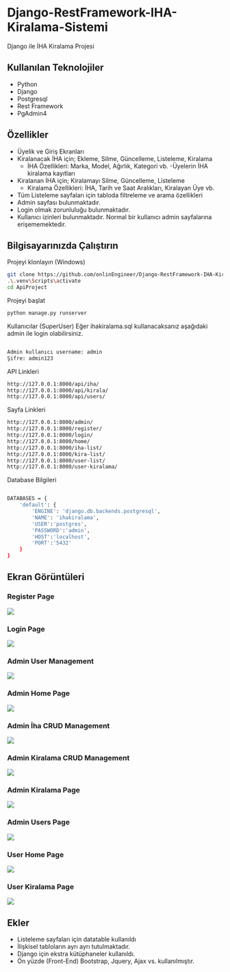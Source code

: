 
# Django-RestFramework-IHA-Kiralama-Sistemi

Django ile İHA Kiralama Projesi




 


## Kullanılan Teknolojiler

- Python
- Django
- Postgresql
- Rest Framework
- PgAdmin4


  
## Özellikler

- Üyelik ve Giriş Ekranları
- Kiralanacak İHA için; Ekleme, Silme, Güncelleme, Listeleme, Kiralama
   + İHA Özellikleri: Marka, Model, Ağırlık, Kategori vb.
-Üyelerin İHA kiralama kayıtları
- Kiralanan İHA için; Kiralamayı Silme, Güncelleme, Listeleme
   + Kiralama Özellikleri: İHA, Tarih ve Saat Aralıkları, Kiralayan Üye vb.
- Tüm Listeleme sayfaları için tabloda filtreleme ve arama özellikleri
- Admin sayfası bulunmaktadır.
- Login olmak zorunluluğu bulunmaktadır.
- Kullanıcı izinleri bulunmaktadır. Normal bir kullanıcı admin sayfalarına erişememektedir.
## Bilgisayarınızda Çalıştırın

Projeyi klonlayın (Windows)

```bash
git clone https://github.com/onlinEngineer/Django-RestFramework-IHA-Kiralama-Sistemi.git
.\.venv\Scripts\activate
cd ApiProject

```
Projeyi başlat

```bash
python manage.py runserver
```

Kullanıcılar (SuperUser)
Eğer ihakiralama.sql kullanacaksanız aşağıdaki admin ile login olabilirsiniz.

```bash

Admin kullanıcı username: admin
Şifre: admin123

```


API Linkleri
```bash
http://127.0.0.1:8000/api/iha/
http://127.0.0.1:8000/api/kirala/
http://127.0.0.1:8000/api/users/

```




Sayfa Linkleri
```bash
http://127.0.0.1:8000/admin/
http://127.0.0.1:8000/register/
http://127.0.0.1:8000/login/
http://127.0.0.1:8000/home/
http://127.0.0.1:8000/iha-list/
http://127.0.0.1:8000/kira-list/
http://127.0.0.1:8000/user-list/
http://127.0.0.1:8000/user-kiralama/
```

Database Bilgileri
```bash

DATABASES = {
    'default': {
        'ENGINE': 'django.db.backends.postgresql',
        'NAME': 'ihakiralama',
        'USER':'postgres',
        'PASSWORD':'admin',
        'HOST':'localhost',
        'PORT':'5432'
    }
}

```


## Ekran Görüntüleri
### Register Page
<img src="https://github.com/onlinEngineer/Django-RestFramework-IHA-Kiralama-Sistemi/assets/70773825/603a24ca-b858-4811-8101-78b4f5ae73aa">

### Login Page
<img src="https://github.com/onlinEngineer/Django-RestFramework-IHA-Kiralama-Sistemi/assets/70773825/287df9d0-3ed3-4d73-96f6-15c125bd284b">

### Admin User Management
<img src="https://github.com/onlinEngineer/Django-RestFramework-IHA-Kiralama-Sistemi/assets/70773825/afeccfcd-fef0-43b8-bbc7-23973732dc2f">

### Admin Home Page
<img src="https://github.com/onlinEngineer/Django-RestFramework-IHA-Kiralama-Sistemi/assets/70773825/8ec47096-d967-4a71-8f11-ff7f584e2827">

### Admin İha CRUD Management
<img src="https://github.com/onlinEngineer/Django-RestFramework-IHA-Kiralama-Sistemi/assets/70773825/8d2f7b47-427c-4a93-b0d9-ac00cb1466fa">

### Admin Kiralama CRUD Management
<img src="https://github.com/onlinEngineer/Django-RestFramework-IHA-Kiralama-Sistemi/assets/70773825/5358b2d8-5acb-4274-ab90-0cebda32d84d">

### Admin Kiralama Page
<img src="https://github.com/onlinEngineer/Django-RestFramework-IHA-Kiralama-Sistemi/assets/70773825/278faa79-c167-42c2-af5e-6f2af03b7228">

### Admin Users Page
<img src="https://github.com/onlinEngineer/Django-RestFramework-IHA-Kiralama-Sistemi/assets/70773825/763415df-9b36-4494-bebf-92b31ddd6df1">

### User Home Page
<img src="https://github.com/onlinEngineer/Django-RestFramework-IHA-Kiralama-Sistemi/assets/70773825/67aa4611-807c-40ef-bb8e-bb36fffe1ac3">

### User Kiralama Page
<img src="https://github.com/onlinEngineer/Django-RestFramework-IHA-Kiralama-Sistemi/assets/70773825/d246727d-48d9-45d2-896f-ecb2fa7abf5c">

  
## Ekler

- Listeleme sayfaları için datatable kullanıldı
- İlişkisel tabloların ayrı ayrı tutulmaktadır.
- Django için ekstra kütüphaneler kullanıldı.
- Ön yüzde (Front-End) Bootstrap, Jquery, Ajax vs. kullanılmıştır.
